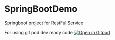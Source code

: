 # SpringBootDemo
Springboot project for RestFul Service

For using git pod dev ready code
[![Open in Gitpod](https://gitpod.io/button/open-in-gitpod.svg)](https://gitpod.io/#https://github.com/akshaykumarhc/SpringBootDemo)
